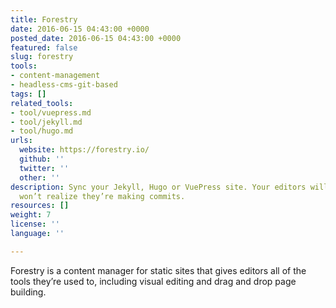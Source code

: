 ```yaml
---
title: Forestry
date: 2016-06-15 04:43:00 +0000
posted_date: 2016-06-15 04:43:00 +0000
featured: false
slug: forestry
tools:
- content-management
- headless-cms-git-based
tags: []
related_tools:
- tool/vuepress.md
- tool/jekyll.md
- tool/hugo.md
urls:
  website: https://forestry.io/
  github: ''
  twitter: ''
  other: ''
description: Sync your Jekyll, Hugo or VuePress site. Your editors will love it and
  won’t realize they’re making commits.
resources: []
weight: 7
license: ''
language: ''

---
```

Forestry is a content manager for static sites that gives editors all of the tools they’re used to, including visual editing and drag and drop page building.